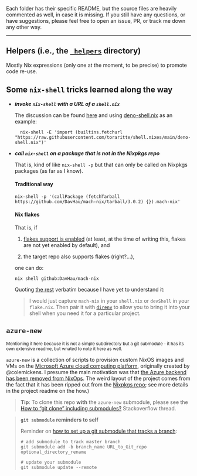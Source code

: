 Each folder has their specific README, but the source files are heavily commented as well, in case it is missing. If you still have any questions, or have suggestions, please feel free to open an issue, PR, or track me down any other way.

---

## Helpers (i.e., the [`_helpers`](./_helpers) directory)

Mostly Nix expressions (only one at the moment, to be precise) to promote code re-use.

## Some `nix-shell` tricks learned along the way

+ **_invoke `nix-shell` with a URL of a `shell.nix`_**

  The discussion can be found [here](https://discourse.nixos.org/t/how-to-invoke-nix-shell-with-the-contents-of-an-url-e-g-a-raw-github-link/12281) and using [deno-shell.nix](./deno-shell.nix) as an example:
  
  ```shell
    nix-shell -E 'import (builtins.fetchurl "https://raw.githubusercontent.com/toraritte/shell.nixes/main/deno-shell.nix")'
  ```

+ **_call `nix-shell` on a package that is not in the Nixpkgs repo_**

  That is, kind of like `nix-shell -p` but that can only be called on Nixpkgs packages (as far as I know).
  
  #### Traditional way
  
  ```shell
  nix-shell -p '(callPackage (fetchTarball https://github.com/DavHau/mach-nix/tarball/3.0.2) {}).mach-nix'
  ```
  
  #### Nix flakes
  
  That is, if 
  
    1. [flakes support is enabled](https://nixos.wiki/wiki/Flakes#:~:text=Installing%20flakes) (at least, at the time of writing this, flakes are not yet enabled by default), and 
    
    2. the target repo also supports flakes (right?...),
  
  one can do:
  
  ```shell
  nix shell github:DavHau/mach-nix
  ```
  
  Quoting [the rest](https://discourse.nixos.org/t/how-to-invoke-nix-shell-p-for-packages-not-in-nixpkgs/12475/3) verbatim because I have yet to understand it:
  
  > I would just capture `mach-nix` in your `shell.nix` or `devShell` in your `flake.nix`. Then pair it with [`direnv`](https://direnv.net/) to allow you to bring it into your shell when you need it for a particular project.

## `azure-new`

<sup>Mentioning it here because it is not a simple subdirectory but a git submodule - it has its own extensive readme, but wnated to note it here as well.</sup>

`azure-new` is a collection of scripts to provision custom NixOS images and VMs on the [Microsoft Azure cloud computing platform](https://azure.microsoft.com/en-us/), originally created by @colemickens. I presume the main motivation was that [the Azure backend has been removed from NixOps](https://github.com/NixOS/nixops/pull/1131). The weird layout of the project comes from the fact that it has been ripped out from the [Nixpkgs repo](https://github.com/toraritte/nixpkgs); see more details in the project readme on the how.)

> **Tip**: To clone this repo **with** the `azure-new` submodule, please see the [How to “git clone” including submodules?](https://stackoverflow.com/questions/3796927/how-to-git-clone-including-submodules) Stackoverflow thread.

> **`git submodule` reminders to self**  
> 
> Reminder on [how to set up a git submodule that tracks a branch](https://stackoverflow.com/a/15782629/1498178):
> 
> ```text
> # add submodule to track master branch
> git submodule add -b branch_name URL_to_Git_repo optional_directory_rename
> 
> # update your submodule
> git submodule update --remote 
> ```
